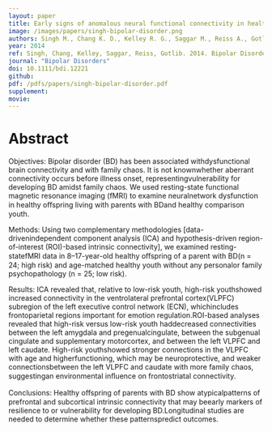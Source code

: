 ```yaml
---
layout: paper
title: Early signs of anomalous neural functional connectivity in healthy offspring of parents with bipolar disorder
image: /images/papers/singh-bipolar-disorder.png
authors: Singh M., Chang K. D., Kelley R. G., Saggar M., Reiss A., Gotlib I. H. 
year: 2014
ref: Singh, Chang, Kelley, Saggar, Reiss, Gotlib. 2014. Bipolar Disorders.
journal: "Bipolar Disorders"
doi: 10.1111/bdi.12221
github: 
pdf: /pdfs/papers/singh-bipolar-disorder.pdf
supplement: 
movie: 
---
```


# Abstract

Objectives: Bipolar disorder (BD) has been associated withdysfunctional brain connectivity and with family chaos. It is not knownwhether aberrant connectivity occurs before illness onset, representingvulnerability for developing BD amidst family chaos. We used resting-state functional magnetic resonance imaging (fMRI) to examine neuralnetwork dysfunction in healthy oﬀspring living with parents with BDand healthy comparison youth.

Methods: Using two complementary methodologies [data-drivenindependent component analysis (ICA) and hypothesis-driven region-of-interest (ROI)-based intrinsic connectivity], we examined resting-statefMRI data in 8–17-year-old healthy oﬀspring of a parent with BD(n = 24; high risk) and age-matched healthy youth without any personalor family psychopathology (n = 25; low risk).

Results: ICA revealed that, relative to low-risk youth, high-risk youthshowed increased connectivity in the ventrolateral prefrontal cortex(VLPFC) subregion of the left executive control network (ECN), whichincludes frontoparietal regions important for emotion regulation.ROI-based analyses revealed that high-risk versus low-risk youth haddecreased connectivities between the left amygdala and pregenualcingulate, between the subgenual cingulate and supplementary motorcortex, and between the left VLPFC and left caudate. High-risk youthshowed stronger connections in the VLPFC with age and higherfunctioning, which may be neuroprotective, and weaker connectionsbetween the left VLPFC and caudate with more family chaos, suggestingan environmental inﬂuence on frontostriatal connectivity.

Conclusions: Healthy oﬀspring of parents with BD show atypicalpatterns of prefrontal and subcortical intrinsic connectivity that may beearly markers of resilience to or vulnerability for developing BD.Longitudinal studies are needed to determine whether these patternspredict outcomes.